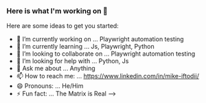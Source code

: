 ### Here is what I'm working on 👋


Here are some ideas to get you started:

- 🔭 I’m currently working on ... Playwright automation testing
- 🌱 I’m currently learning ... Js, Playwright, Python
- 👯 I’m looking to collaborate on ... Playwright automation testing
- 🤔 I’m looking for help with ... Python, Js
- 💬 Ask me about ... Anything
- 📫 How to reach me: ... https://www.linkedin.com/in/mike-iftodii/
- 😄 Pronouns: ... He/Him
- ⚡ Fun fact: ... The Matrix is Real
-->
